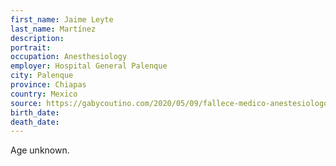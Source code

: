 ```yaml
---
first_name: Jaime Leyte
last_name: Martínez
description: 
portrait: 
occupation: Anesthesiology
employer: Hospital General Palenque
city: Palenque
province: Chiapas
country: Mexico
source: https://gabycoutino.com/2020/05/09/fallece-medico-anestesiologo-que-atendia-casos-en-el-hospital-covid-de-palenque/
birth_date: 
death_date: 
---
```


Age unknown.